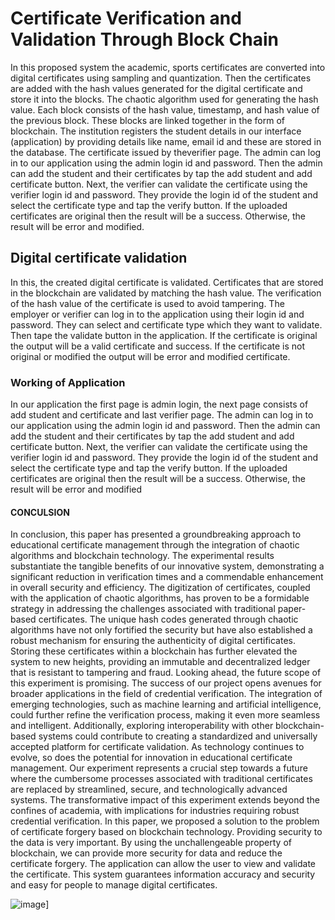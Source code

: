 # Certificate Verification and Validation Through Block Chain

In this proposed system the academic, sports certificates are converted into digital certificates using sampling and quantization. Then the certificates are added with the hash values generated for the digital certificate and store it into the blocks. The chaotic algorithm used for generating the hash value. Each block consists of the hash value, timestamp, and hash value of the previous block. These blocks are linked together in the form of blockchain. The institution registers the student details in our interface (application) by providing details like name, email id and these are stored in the database. The certificate issued by theverifier page. The admin can log in to our application using the admin login id and password. Then the admin 
can add the student and their certificates by tap the add student and add certificate button. Next, the verifier can validate the certificate using the verifier login id and password. They provide the login id of the student and select the certificate type and tap the verify button. If the uploaded certificates are original then the result will be a success. Otherwise, the result will be error and modified. 


## Digital certificate validation 
In this, the created digital certificate is validated. Certificates that are stored in the blockchain are validated by matching the hash value. The verification of the hash value of the certificate is used to avoid tampering. The employer or verifier can log in to the application using their login id and password. They can select and certificate type which they want to validate. Then tape the validate button in the application. If the certificate is original the output will be a valid certificate and success. If the certificate is not original or modified the output will be error and modified certificate. 

### Working of Application 
 In our application the first page is admin login, the next page consists of add student and certificate and last verifier page. The admin can log in to our application using the admin login id and password. Then the admin 
can add the student and their certificates by tap the add student and add certificate button. Next, the verifier can validate the certificate using the verifier login id and password. They provide the login id of the student and select the certificate type and tap the verify button. If the uploaded certificates are original then the result will be a success. Otherwise, the result will be error and modified

#### CONCULSION

In conclusion, this paper has presented a groundbreaking approach to educational certificate management through the integration of chaotic algorithms and blockchain technology. The experimental results substantiate the tangible benefits of our innovative system, demonstrating a significant reduction in verification times and a commendable enhancement in overall security and efficiency.
The digitization of certificates, coupled with the application of chaotic algorithms, has proven to be a formidable strategy in addressing the challenges associated with traditional paper-based certificates. The unique hash codes generated through chaotic algorithms have not only fortified the security but have also established a robust mechanism for ensuring the authenticity of digital certificates. Storing these certificates within a blockchain has further elevated the system to new heights, providing an immutable and decentralized ledger that is resistant to tampering and fraud.
Looking ahead, the future scope of this experiment is promising. The success of our project opens avenues for broader applications in the field of credential verification. The integration of emerging technologies, such as machine learning and artificial intelligence, could further refine the verification process, making it even more seamless and intelligent. Additionally, exploring interoperability with other blockchain-based systems could contribute to creating a standardized and universally accepted platform for certificate validation.
As technology continues to evolve, so does the potential for innovation in educational certificate management. Our experiment represents a crucial step towards a future where the cumbersome processes associated with traditional certificates are replaced by streamlined, secure, and technologically advanced systems. The transformative impact of this experiment extends beyond the confines of academia, with implications for industries requiring robust credential verification.
In this paper, we proposed a solution to the problem of certificate forgery based on blockchain technology. Providing security to the data is very important. By using the unchallengeable property of blockchain, we can provide more security for data and reduce the certificate forgery. The application can allow the user to view and validate the certificate. This system guarantees information accuracy and security and easy for people to manage digital certificates. 

 ![image](https://github.com/VijayKumarMahto/Block-chain-Certification-Validation/assets/98145692/fcb34a36-d5a3-4144-9bdb-1c850f8a7eb9)]


